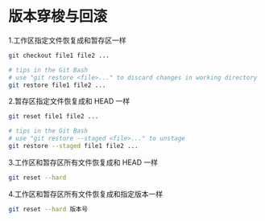 # 版本穿梭与回滚

1.工作区指定文件恢复成和暂存区一样

```bash
git checkout file1 file2 ...

# tips in the Git Bash
# use "git restore <file>..." to discard changes in working directory
git restore file1 file2 ...
```

2.暂存区指定文件恢复成和 HEAD 一样

```bash
git reset file1 file2 ...

# tips in the Git Bash
# use "git restore --staged <file>..." to unstage
git restore --staged file1 file2 ...
```

3.工作区和暂存区所有文件恢复成和 HEAD 一样

```bash
git reset --hard
```

4.工作区和暂存区所有文件恢复成和指定版本一样

```bash
git reset --hard 版本号
```
